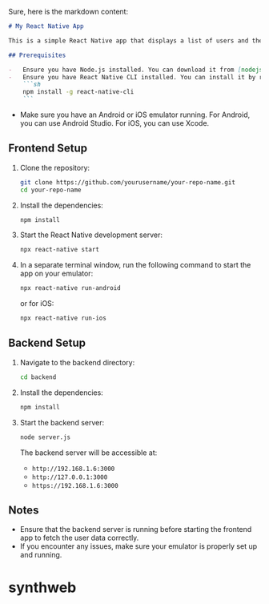 Sure, here is the markdown content:

````markdown
# My React Native App

This is a simple React Native app that displays a list of users and their details. Follow the instructions below to set up and run the app.

## Prerequisites

-   Ensure you have Node.js installed. You can download it from [nodejs.org](https://nodejs.org/).
-   Ensure you have React Native CLI installed. You can install it by running:
    ```sh
    npm install -g react-native-cli
    ```
````

-   Make sure you have an Android or iOS emulator running. For Android, you can use Android Studio. For iOS, you can use Xcode.

## Frontend Setup

1. Clone the repository:

    ```sh
    git clone https://github.com/yourusername/your-repo-name.git
    cd your-repo-name
    ```

2. Install the dependencies:

    ```sh
    npm install
    ```

3. Start the React Native development server:

    ```sh
    npx react-native start
    ```

4. In a separate terminal window, run the following command to start the app on your emulator:
    ```sh
    npx react-native run-android
    ```
    or for iOS:
    ```sh
    npx react-native run-ios
    ```

## Backend Setup

1. Navigate to the backend directory:

    ```sh
    cd backend
    ```

2. Install the dependencies:

    ```sh
    npm install
    ```

3. Start the backend server:

    ```sh
    node server.js
    ```

    The backend server will be accessible at:

    - `http://192.168.1.6:3000`
    - `http://127.0.0.1:3000`
    - `https://192.168.1.6:3000`

## Notes

-   Ensure that the backend server is running before starting the frontend app to fetch the user data correctly.
-   If you encounter any issues, make sure your emulator is properly set up and running.
# synthweb

